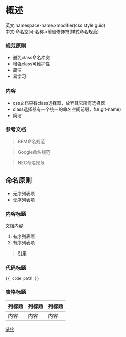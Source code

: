 # 概述

英文:namespace-name.xmodifier(css style guid)  
中文:命名空间-名称.x前缀修饰符(样式命名规范)

### 规范原则

+ 避免class命名冲突
+ 增强class可维护性
+ 简洁
+ 易学习

### 内容

+ css文档只有class选择器，放弃其它所有选择器
+ class选择器有一个统一的命名空间前缀，如(.git-name)
+ 简洁

### 参考文档

> BEM命名规范

> Google命名规范

> NEC命名规范

## 命名原则

+ 无序列表项
+ 无序列表项

### 内容标题

文档内容

1. 有序列表项
2. 有序列表项

> [引用](../modules/nav/nav.html)

### 代码标题

```
{{ code path }}
```

### 表格标题

| 列标题 | 列标题 | 列标题 |
| ----- | ----- | ----- |
| 内容 | 内容 | 内容 |

[链接](http://www.xxx.com)
